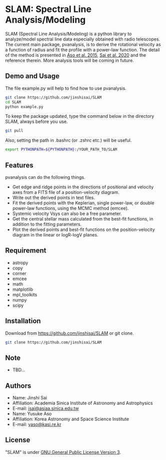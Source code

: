 # SLAM: Spectral Line Analysis/Modeling
SLAM (Spectral Line Analysis/Modeling) is a python library to analyze/model spectral line data especially obtained with radio telescopes. The current main package, pvanalysis, is to derive the rotational velocity as a function of radius and fit the profile with a power-law function. The detail of the method is presented in [Aso et al. 2015](https://ui.adsabs.harvard.edu/abs/2015ApJ...812...27A/abstract), [Sai et al. 2020](https://ui.adsabs.harvard.edu/abs/2020ApJ...893...51S/abstract) and the reference therein. More analysis tools will be coming in future.


## Demo and Usage
 
The file example.py will help to find how to use pvanalysis.
```bash
git clone https://github.com/jinshisai/SLAM
cd SLAM
python example.py
```
To keep the package updated, type the command below in the directory SLAM, always before you use.
```bash
git pull
```
Also, setting the path in .bashrc (or .zshrc etc.) will be useful.
```bash
export PYTHONPATH=${PYTHONPATH}:/YOUR_PATH_TO/SLAM
```
 
## Features
 
pvanalysis can do the following things.
* Get edge and ridge points in the directions of positional and velocity axes from a FITS file of a position-velocity diagram.
* Write out the derived points in text files.
* Fit the derived points with the Keplerian, single power-law, or double power-law functions, using the MCMC method (emcee).
* Systemic velocity Vsys can also be a free parameter.
* Get the central stellar mass calculated from the best-fit functions, in addition to the fitting parameters.
* Plot the derived points and best-fit functions on the position-velocity diagram in the linear or logR-logV planes.

 
## Requirement

* astropy
* copy
* corner
* emcee
* math
* matplotlib
* mpl_toolkits
* numpy
* scipy

 
## Installation
 
Download from https://github.com/jinshisai/SLAM or git clone.
```bash 
git clone https://github.com/jinshisai/SLAM
```
 
## Note

* TBD...

 
## Authors

* Name: Jinshi Sai
* Affiliation: Academia Sinica Institute of Astronomy and Astrophysics
* E-mail: jsai@asiaa.sinica.edu.tw
* Name: Yusuke Aso
* Affiliation: Korea Astronomy and Space Science Institute
* E-mail: yaso@kasi.re.kr
 
## License
 
"SLAM" is under [GNU General Public License Version 3](https://www.gnu.org/licenses/gpl-3.0.html).
